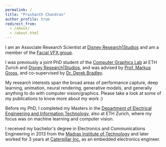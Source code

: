 ```yaml
---
permalink: /
title: "Prashanth Chandran"
author_profile: true
redirect_from: 
  - /about/
  - /about.html
---
```


I am an Associate Research Scientist at [Disney Research\|Studios](https://studios.disneyresearch.com/) and am a member of the [Facial VFX group](https://studios.disneyresearch.com/digital-humans/). 

I was previously a joint PhD student of the [Computer Graphics Lab](https://cgl.ethz.ch/) at ETH Zurich and [Disney Research\|Studios](https://studios.disneyresearch.com/), and was advised by [Prof. Markus Gross](https://inf.ethz.ch/people/person-detail.mgross.html), and  co-supervised by [Dr. Derek Bradley](https://studios.disneyresearch.com/people/derek-bradley/). 

My research interests span the broad areas of performance capture, deep learning, animation, neural rendering, generative models, and generally anything to do with computer vision/graphics. Please take a look at some of my publications to know more about my work :) 

Before my PhD, I completed my Masters in the [Department of Electrical Engineering and Information Technology](https://ee.ethz.ch/), also at ETH Zurich, where my focus was on machine learning and computer vision. 

I received my bachelor's degree in Electronics and Communications Engineering in 2013 from the [Madras Institute of Technology](https://www.annauniv.edu/) and later worked for 3 years at [Caterpillar Inc.](https://www.caterpillar.com/) as an embedded electronics engineer. 

